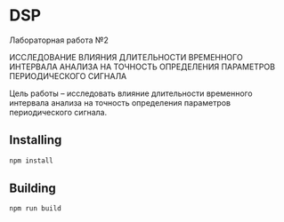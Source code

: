 # DSP
Лабораторная работа №2 
 
ИССЛЕДОВАНИЕ ВЛИЯНИЯ ДЛИТЕЛЬНОСТИ ВРЕМЕННОГО ИНТЕРВАЛА АНАЛИЗА НА ТОЧНОСТЬ ОПРЕДЕЛЕНИЯ ПАРАМЕТРОВ ПЕРИОДИЧЕСКОГО СИГНАЛА 
 
Цель работы – исследовать влияние длительности временного интервала анализа на точность определения параметров периодического сигнала. 
 
 

## Installing
```bash
npm install
```

## Building
```bash
npm run build
```

